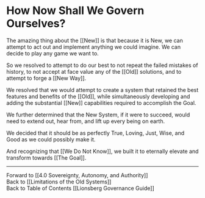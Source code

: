 # How Now Shall We Govern Ourselves? 

The amazing thing about the [[New]] is that because it is New, we can attempt to act out and implement anything we could imagine. We can decide to play any game we want to. 

So we resolved to attempt to do our best to not repeat the failed mistakes of history, to not accept at face value any of the [[Old]] solutions, and to attempt to forge a [[New Way]]. 

We resolved that we would attempt to create a system that retained the best features and benefits of the [[Old]], while simultaneously developing and adding the substantial [[New]] capabilities required to accomplish the Goal. 

We further determined that the New System, if it were to succeed, would need to extend out, hear from, and lift up every being on earth. 

We decided that it should be as perfectly True, Loving, Just, Wise, and Good as we could possibly make it. 

And recognizing that [[We Do Not Know]], we built it to eternally elevate and transform towards [[The Goal]]. 

___

Forward to [[4.0 Sovereignty, Autonomy, and Authority]]  
Back to [[Limitations of the Old Systems]]  
Back to Table of Contents [[Lionsberg Governance Guide]]